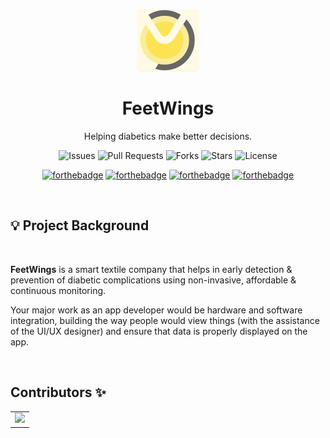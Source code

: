<div align="center">

<p align="center"> <img src="feetwings.png" alt="hello" width="100" /></p>

# FeetWings

Helping diabetics make better decisions.

![Issues](https://img.shields.io/github/issues/Feetwings/Frontend)
![Pull Requests](https://img.shields.io/github/issues-pr/Feetwings/Frontend)
![Forks](https://img.shields.io/github/forks/Feetwings/Frontend)
![Stars](https://img.shields.io/github/stars/Feetwings/Frontend)
![License](https://img.shields.io/github/license/Feetwings/Frontend)

[![forthebadge](https://forthebadge.com/images/badges/built-by-developers.svg)](https://forthebadge.com)
[![forthebadge](https://forthebadge.com/images/badges/made-with-javascript.svg)](https://forthebadge.com)
[![forthebadge](https://forthebadge.com/images/badges/uses-git.svg)](https://forthebadge.com)
[![forthebadge](https://forthebadge.com/images/badges/makes-people-smile.svg)](https://forthebadge.com)

</div>
<br>

## 💡 Project Background

<br>

**FeetWings** is a smart textile company that helps in early detection & prevention of diabetic complications using non-invasive, affordable & continuous monitoring.

Your major work as an app developer would be hardware and software integration, building the way people would view things (with the assistance of the UI/UX designer) and ensure that data is properly displayed on the app.

<br>

## Contributors ✨

<table>
	 <tr>
		 <td>
        <a href="https://github.com/Feetwings/Frontend/graphs/contributors">
        <img src="https://contrib.rocks/image?repo=Feetwings/Frontend" />
       </a>
		 </td>
  </tr>
</table>
